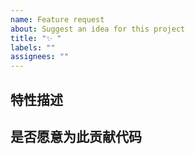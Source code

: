 ```yaml
---
name: Feature request
about: Suggest an idea for this project
title: "✨ "
labels: ""
assignees: ""
---
```


<!-- 此处应只提出本阶段程序严重提出的特性，或者经过讨论决定添加的可选特性 -->

<!-- 如果你有新的想法，请先移步 discussion，在经过详细讨论后再决定是否添加 -->

## 特性描述

<!-- 请在这里详述你所需要的特性 -->

## 是否愿意为此贡献代码

<!-- 如果你愿意，欢迎贡献～ -->
